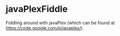 javaPlexFiddle
==============

Fiddling around with javaPlex (which can be found at https://code.google.com/p/javaplex/).
